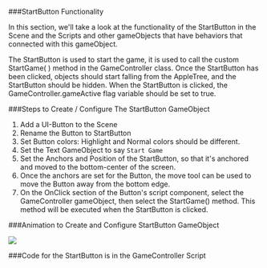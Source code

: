 ###StartButton Functionality

In this section, we'll take a look at the functionality of the StartButton in the Scene and the Scripts and other gameObjects that have behaviors that connected with this gameObject.

The StartButton is used to start the game, it is used to call the custom StartGame( ) method in the GameController class. Once the StartButton has been clicked, objects should start falling from the AppleTree, and the StartButton should be hidden. When the StartButton is clicked, the GameController.gameActive  flag variable should be set to true.  

###Steps to Create / Configure The StartButton GameObject
1. Add a UI-Button to the Scene
2. Rename the Button to StartButton
3. Set Button colors: Highlight and Normal colors should be different.
4. Set the Text GameObject to say `Start Game`
5. Set the Anchors and Position of the StartButton, so that it's anchored and moved to the bottom-center of the screen.  
6. Once the anchors are set for the Button, the move tool can be used to move the Button away from the bottom edge.
7. On the OnClick section of the Button's script component, select the GameController gameObject, then select the StartGame() method. This method will be executed when the StartButton is clicked.

###Animation to Create and Configure StartButton GameObject

![](http://g.recordit.co/j0q1PTchAr.gif)

###Code for the StartButton is in the GameController Script


